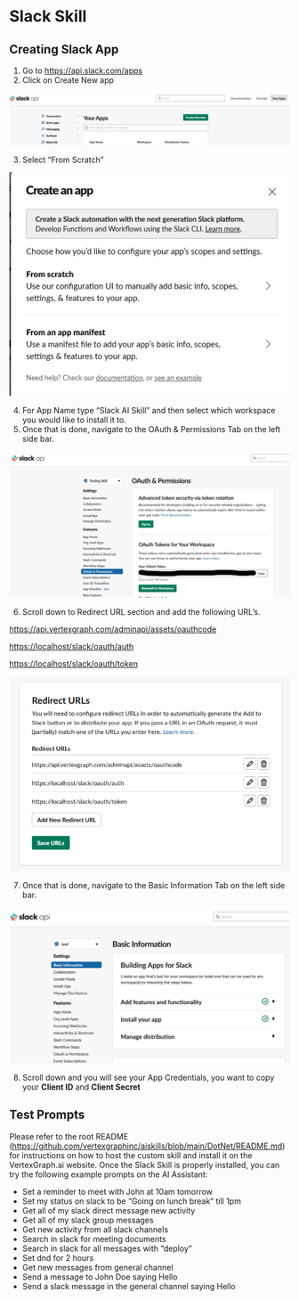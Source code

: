 ﻿# Slack Skill

## Creating Slack App

1. Go to <https://api.slack.com/apps>
2. Click on Create New app

![Create New App Screenshot](https://raw.githubusercontent.com/vertexgraphinc/aiskills/main/DotNet/Slack/images/Create_New_App.png)

3. Select “From Scratch”

![Create an App from Scratch Screenshot](https://raw.githubusercontent.com/vertexgraphinc/aiskills/main/DotNet/Slack/images/Create_an_App_from_Scratch.png)

4. For App Name type “Slack AI Skill” and then select which workspace you would like to install it to.
5. Once that is done, navigate to the OAuth & Permissions Tab on the left side bar.

![OAuth and Permissions Screenshot](https://raw.githubusercontent.com/vertexgraphinc/aiskills/main/DotNet/Slack/images/OAuth_and_Permissions.png)

6. Scroll down to Redirect URL section and add the following URL’s.

<https://api.vertexgraph.com/adminapi/assets/oauthcode>

<https://localhost/slack/oauth/auth>

<https://localhost/slack/oauth/token>

![Redirect URLs Screenshot](https://raw.githubusercontent.com/vertexgraphinc/aiskills/main/DotNet/Slack/images/Redirect_URLs.png)

7. Once that is done, navigate to the Basic Information Tab on the left side bar.

![Basic Information Screenshot](https://raw.githubusercontent.com/vertexgraphinc/aiskills/main/DotNet/Slack/images/Basic_Information.png)

8. Scroll down and you will see your App Credentials, you want to copy your **Client ID** and **Client Secret**

## Test Prompts

Please refer to the root README (https://github.com/vertexgraphinc/aiskills/blob/main/DotNet/README.md) for instructions on how to host the custom skill and install it on the VertexGraph.ai website. Once the Slack Skill is properly installed, you can try the following example prompts on the AI Assistant:

- Set a reminder to meet with John at 10am tomorrow
- Set my status on slack to be “Going on lunch break” till 1pm
- Get all of my slack direct message new activity
- Get all of my slack group messages
- Get new activity from all slack channels
- Search in slack for meeting documents
- Search in slack for all messages with “deploy”
- Set dnd for 2 hours
- Get new messages from general channel
- Send a message to John Doe saying Hello
- Send a slack message in the general channel saying Hello